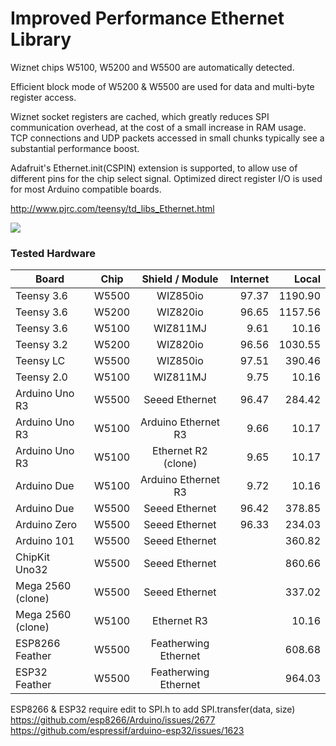 # Improved Performance Ethernet Library

Wiznet chips W5100, W5200 and W5500 are automatically detected.

Efficient block mode of W5200 & W5500 are used for data and multi-byte register access.

Wiznet socket registers are cached, which greatly reduces SPI communication overhead, at the cost of a small increase in RAM usage.  TCP connections and UDP packets accessed in small chunks typically see a substantial performance boost.

Adafruit's Ethernet.init(CSPIN) extension is supported, to allow use of different pins for the chip select signal.  Optimized direct register I/O is used for most Arduino compatible boards.

http://www.pjrc.com/teensy/td_libs_Ethernet.html

![](http://www.pjrc.com/store/wiz820_assem5.jpg)

### Tested Hardware


| Board			| Chip	| Shield / Module	| Internet	| Local		|
| ---------------------	| :---: | :-------------------: | ------------: | ------------: |
| Teensy 3.6		| W5500	| WIZ850io		| 97.37		| 1190.90	|
| Teensy 3.6		| W5200	| WIZ820io		| 96.65		| 1157.56	|
| Teensy 3.6		| W5100	| WIZ811MJ		| 9.61		| 10.16		|
| Teensy 3.2		| W5200	| WIZ820io		| 96.56		| 1030.55	|
| Teensy LC		| W5500	| WIZ850io		| 97.51		| 390.46	|
| Teensy 2.0		| W5100	| WIZ811MJ		| 9.75		| 10.16		|
| Arduino Uno R3	| W5500 | Seeed Ethernet	| 96.47		| 284.42	|
| Arduino Uno R3	| W5100 | Arduino Ethernet R3	| 9.66		| 10.17		|
| Arduino Uno R3	| W5100 | Ethernet R2 (clone)	| 9.65		| 10.17		|
| Arduino Due		| W5100 | Arduino Ethernet R3	| 9.72		| 10.16		|
| Arduino Due		| W5500 | Seeed Ethernet	| 96.42		| 378.85	|
| Arduino Zero		| W5500 | Seeed Ethernet	| 96.33		| 234.03	|
| Arduino 101		| W5500 | Seeed Ethernet	| 		| 360.82	|
| ChipKit Uno32		| W5500 | Seeed Ethernet	| 		| 860.66	|
| Mega 2560 (clone)	| W5500 | Seeed Ethernet	| 		| 337.02	|
| Mega 2560 (clone)	| W5100 | Ethernet R3 		| 		| 10.16		|
| ESP8266 Feather	| W5500 | Featherwing Ethernet	|		| 608.68	|
| ESP32 Feather		| W5500 | Featherwing Ethernet	|		| 964.03	|

ESP8266 & ESP32 require edit to SPI.h to add SPI.transfer(data, size)
https://github.com/esp8266/Arduino/issues/2677
https://github.com/espressif/arduino-esp32/issues/1623
